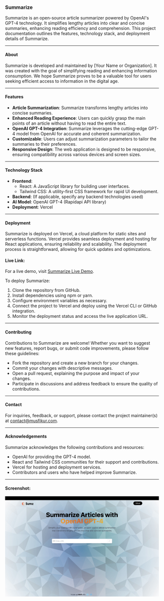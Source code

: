 ### Summarize

Summarize is an open-source article summarizer powered by OpenAI's GPT-4 technology. It simplifies lengthy articles into clear and concise summaries, enhancing reading efficiency and comprehension. This project documentation outlines the features, technology stack, and deployment details of Summarize.

---

#### About

Summarize is developed and maintained by [Your Name or Organization]. It was created with the goal of simplifying reading and enhancing information consumption. We hope Summarize proves to be a valuable tool for users seeking efficient access to information in the digital age.

---

#### Features

- **Article Summarization**: Summarize transforms lengthy articles into concise summaries.
- **Enhanced Reading Experience**: Users can quickly grasp the main points of an article without having to read the entire text.
- **OpenAI GPT-4 Integration**: Summarize leverages the cutting-edge GPT-4 model from OpenAI for accurate and coherent summarization.
- **Customizable**: Users can adjust summarization parameters to tailor the summaries to their preferences.
- **Responsive Design**: The web application is designed to be responsive, ensuring compatibility across various devices and screen sizes.

---

#### Technology Stack

- **Frontend**:
  - React: A JavaScript library for building user interfaces.
  - Tailwind CSS: A utility-first CSS framework for rapid UI development.
- **Backend**: (If applicable, specify any backend technologies used)
- **AI Model**: OpenAI GPT-4 (Rapidapi API library)
- **Deployment**: Vercel

---

#### Deployment

Summarize is deployed on Vercel, a cloud platform for static sites and serverless functions. Vercel provides seamless deployment and hosting for React applications, ensuring reliability and scalability. The deployment process is straightforward, allowing for quick updates and optimizations.

#### Live Link:

For a live demo, visit [Summarize Live Demo](https://summarizers.vercel.app).

To deploy Summarize:

1. Clone the repository from GitHub.
2. Install dependencies using npm or yarn.
3. Configure environment variables as necessary.
4. Connect the project to Vercel and deploy using the Vercel CLI or GitHub integration.
5. Monitor the deployment status and access the live application URL.

---

#### Contributing

Contributions to Summarize are welcome! Whether you want to suggest new features, report bugs, or submit code improvements, please follow these guidelines:

- Fork the repository and create a new branch for your changes.
- Commit your changes with descriptive messages.
- Open a pull request, explaining the purpose and impact of your changes.
- Participate in discussions and address feedback to ensure the quality of contributions.

---

#### Contact

For inquiries, feedback, or support, please contact the project maintainer(s) at [contact@musfikur.com](mailto:contact@musfikur.com).

---

#### Acknowledgements

Summarize acknowledges the following contributions and resources:

- OpenAI for providing the GPT-4 model.
- React and Tailwind CSS communities for their support and contributions.
- Vercel for hosting and deployment services.
- Contributors and users who have helped improve Summarize.

---

#### Screenshot:

![Screenshot](Screenshot.jpeg)
